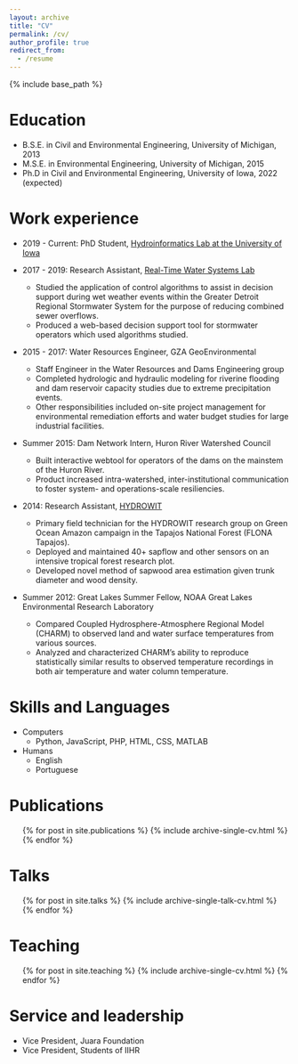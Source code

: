 ```yaml
---
layout: archive
title: "CV"
permalink: /cv/
author_profile: true
redirect_from:
  - /resume
---
```


{% include base_path %}

Education
======
* B.S.E. in Civil and Environmental Engineering, University of Michigan, 2013
* M.S.E. in Environmental Engineering, University of Michigan, 2015
* Ph.D in Civil and Environmental Engineering, University of Iowa, 2022 (expected)

Work experience
======
* 2019 - Current: PhD Student, [Hydroinformatics Lab at the University of Iowa](https://hydroinformatics.uiowa.edu/#)

* 2017 - 2019: Research Assistant, [Real-Time Water Systems Lab](http://107.170.79.190/)
  * Studied the application of control algorithms to assist in decision support during wet weather events within the Greater Detroit Regional Stormwater System for the purpose of reducing combined sewer overflows. 
  * Produced a web-based decision support tool for stormwater operators which used algorithms studied.

* 2015 - 2017: Water Resources Engineer, GZA GeoEnvironmental
  * Staff Engineer in the Water Resources and Dams Engineering group
  * Completed hydrologic and hydraulic modeling for riverine flooding and dam reservoir capacity studies due to extreme precipitation events.
  * Other responsibilities included on-site project management for environmental remediation efforts and water budget studies for large industrial facilities.

* Summer 2015: Dam Network Intern, Huron River Watershed Council
  * Built interactive webtool for operators of the dams on the mainstem of the Huron River.
  * Product increased intra-watershed, inter-institutional communication to foster system- and operations-scale resiliencies.

* 2014: Research Assistant, [HYDROWIT](http://www-personal.umich.edu/~ivanov/HYDROWIT/HYDROWIT.html)
  * Primary field technician for the HYDROWIT research group on Green Ocean Amazon campaign in the Tapajos National Forest (FLONA Tapajos).
  * Deployed and maintained 40+ sapflow and other sensors on an intensive tropical forest research plot.
  * Developed novel method of sapwood area estimation given trunk diameter and wood density.


* Summer 2012: Great Lakes Summer Fellow, NOAA Great Lakes Environmental Research Laboratory
  * Compared Coupled Hydrosphere-Atmosphere Regional Model (CHARM) to observed land and water surface temperatures from various sources.
  *  Analyzed and characterized CHARM’s ability to reproduce
statistically similar results to observed temperature recordings in both air temperature and water
column temperature.
  
Skills and Languages
======
* Computers
  * Python, JavaScript, PHP, HTML, CSS, MATLAB
* Humans
  * English
  * Portuguese

Publications
======
  <ul>{% for post in site.publications %}
    {% include archive-single-cv.html %}
  {% endfor %}</ul>
  
Talks
======
  <ul>{% for post in site.talks %}
    {% include archive-single-talk-cv.html %}
  {% endfor %}</ul>
  
Teaching
======
  <ul>{% for post in site.teaching %}
    {% include archive-single-cv.html %}
  {% endfor %}</ul>
  
Service and leadership
======
* Vice President, Juara Foundation
* Vice President, Students of IIHR
